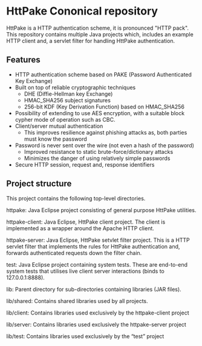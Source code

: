 HttPake Cononical repository
============================

HttPake is a HTTP authentication scheme, it is pronounced "HTTP pack". This repository contains multiple Java projects 
which, includes an example HTTP client and, a servlet filter for handling HttPake authentication.


Features
----------

* HTTP authentication scheme based on PAKE (Password Authenticated Key Exchange)
* Built on top of reliable cryptographic techniques 
    * DHE (Diffie-Hellman key Exchange)
    * HMAC_SHA256 subject signatures 
    * 256-bit KDF (Key Derivation Function) based on HMAC_SHA256
* Possibility of extending to use AES encryption, with a suitable block cypher mode of operation such as CBC.
* Client/server mutual authentication  
    * This improves resilience against phishing attacks as, both parties must know the password
* Password is never sent over the wire (not even a hash of the password)
    * Improved resistance to static brute-force/dictionary attacks 
    * Minimizes the danger of using relatively simple passwords
* Secure HTTP session, request and, response identifiers 

Project structure
-----------------
This project contains the following top-level directories.

httpake:
Java Eclipse project consisting of general purpose HttPake utilities.

httpake-client:
Java Eclipse, HttPake client project. The client is implemented as a wrapper around the Apache HTTP client.

httpake-server:
Java Eclipse, HttPake setvlet filter project. This is a HTTP servlet filter that implements the rules for HttPake authentication and, forwards authenticated requests down the filter chain.

test:
Java Eclipse project containing system tests. These are end-to-end system  tests that utilises live client server interactions (binds to 127.0.0.1:8888).

lib: 
Parent directory for sub-directories containing libraries (JAR files).

lib/shared: 
Contains shared libraries used by all projects.

lib/client:
Contains libraries used exclusively by the httpake-client project

lib/server:
Contains libraries used exclusively the httpake-server project 

lib/test:
Contains libraries used exclusively by the “test” project 
